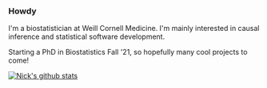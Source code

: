 ### Howdy

I'm a biostatistician at Weill Cornell Medicine. I'm mainly interested in causal inference and statistical software development. 

Starting a PhD in Biostatistics Fall '21, so hopefully many cool projects to come!

<!--
**nt-williams/nt-williams** is a ✨ _special_ ✨ repository because its `README.md` (this file) appears on your GitHub profile.

Here are some ideas to get you started:

- 🔭 I’m currently working on ...
- 🌱 I’m currently learning ...
- 👯 I’m looking to collaborate on ...
- 🤔 I’m looking for help with ...
- 💬 Ask me about ...
- 📫 How to reach me: ...
- 😄 Pronouns: ...
- ⚡ Fun fact: ...
-->

[![Nick's github stats](https://github-readme-stats.vercel.app/api?username=nt-williams&theme=dracula)](https://github.com/anuraghazra/github-readme-stats)
